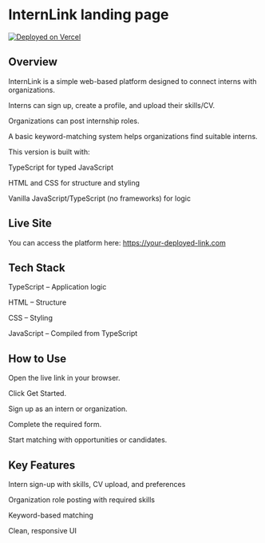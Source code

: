 # InternLink landing page
[![Deployed on Vercel](https://img.shields.io/badge/Deployed%20on-Vercel-black?style=for-the-badge&logo=vercel)](https://vercel.com/olubanjos-projects/v0-intern-link-landing-page)

## Overview
InternLink is a simple web-based platform designed to connect interns with organizations.

Interns can sign up, create a profile, and upload their skills/CV.

Organizations can post internship roles.

A basic keyword-matching system helps organizations find suitable interns.

This version is built with:

TypeScript for typed JavaScript

HTML and CSS for structure and styling

Vanilla JavaScript/TypeScript (no frameworks) for logic


## Live Site
You can access the platform here:
https://your-deployed-link.com

## Tech Stack
TypeScript – Application logic

HTML – Structure

CSS – Styling

JavaScript – Compiled from TypeScript

## How to Use
Open the live link in your browser.

Click Get Started.

Sign up as an intern or organization.

Complete the required form.

Start matching with opportunities or candidates.

## Key Features
Intern sign-up with skills, CV upload, and preferences

Organization role posting with required skills

Keyword-based matching

Clean, responsive UI
